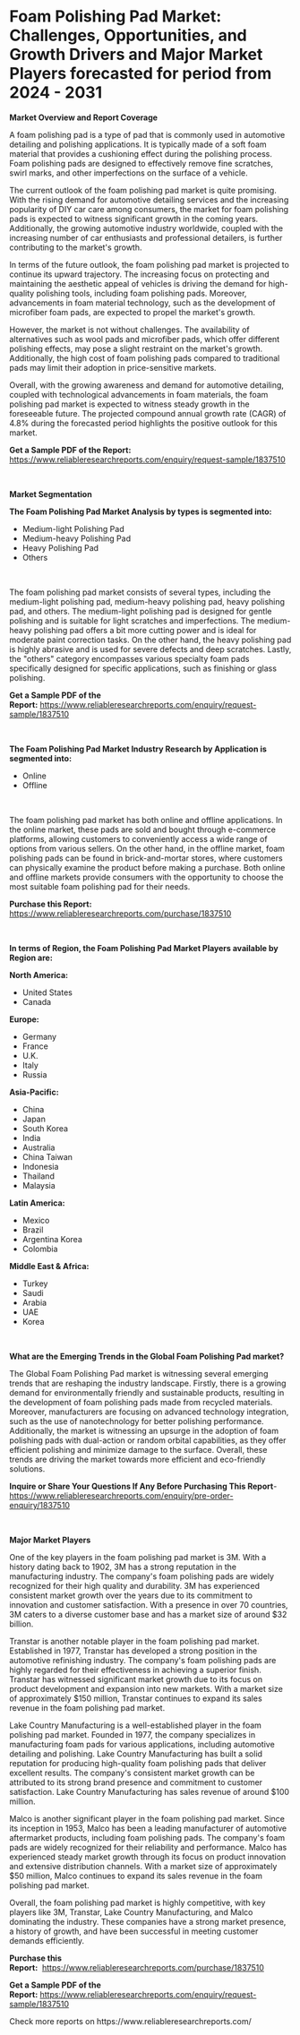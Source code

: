 <p><h1>Foam Polishing Pad Market: Challenges, Opportunities, and Growth Drivers and Major Market Players forecasted for period from 2024 - 2031</h1></p><p><strong>Market Overview and Report Coverage</strong></p>
<p><p>A foam polishing pad is a type of pad that is commonly used in automotive detailing and polishing applications. It is typically made of a soft foam material that provides a cushioning effect during the polishing process. Foam polishing pads are designed to effectively remove fine scratches, swirl marks, and other imperfections on the surface of a vehicle.</p><p>The current outlook of the foam polishing pad market is quite promising. With the rising demand for automotive detailing services and the increasing popularity of DIY car care among consumers, the market for foam polishing pads is expected to witness significant growth in the coming years. Additionally, the growing automotive industry worldwide, coupled with the increasing number of car enthusiasts and professional detailers, is further contributing to the market's growth.</p><p>In terms of the future outlook, the foam polishing pad market is projected to continue its upward trajectory. The increasing focus on protecting and maintaining the aesthetic appeal of vehicles is driving the demand for high-quality polishing tools, including foam polishing pads. Moreover, advancements in foam material technology, such as the development of microfiber foam pads, are expected to propel the market's growth.</p><p>However, the market is not without challenges. The availability of alternatives such as wool pads and microfiber pads, which offer different polishing effects, may pose a slight restraint on the market's growth. Additionally, the high cost of foam polishing pads compared to traditional pads may limit their adoption in price-sensitive markets.</p><p>Overall, with the growing awareness and demand for automotive detailing, coupled with technological advancements in foam materials, the foam polishing pad market is expected to witness steady growth in the foreseeable future. The projected compound annual growth rate (CAGR) of 4.8% during the forecasted period highlights the positive outlook for this market.</p></p>
<p><strong>Get a Sample PDF of the Report:</strong> <a href="https://www.reliableresearchreports.com/enquiry/request-sample/1837510">https://www.reliableresearchreports.com/enquiry/request-sample/1837510</a></p>
<p>&nbsp;</p>
<p><strong>Market Segmentation</strong></p>
<p><strong>The Foam Polishing Pad Market Analysis by types is segmented into:</strong></p>
<p><ul><li>Medium-light Polishing Pad</li><li>Medium-heavy Polishing Pad</li><li>Heavy Polishing Pad</li><li>Others</li></ul></p>
<p>&nbsp;</p>
<p><p>The foam polishing pad market consists of several types, including the medium-light polishing pad, medium-heavy polishing pad, heavy polishing pad, and others. The medium-light polishing pad is designed for gentle polishing and is suitable for light scratches and imperfections. The medium-heavy polishing pad offers a bit more cutting power and is ideal for moderate paint correction tasks. On the other hand, the heavy polishing pad is highly abrasive and is used for severe defects and deep scratches. Lastly, the "others" category encompasses various specialty foam pads specifically designed for specific applications, such as finishing or glass polishing.</p></p>
<p><strong>Get a Sample PDF of the Report:</strong>&nbsp;<a href="https://www.reliableresearchreports.com/enquiry/request-sample/1837510">https://www.reliableresearchreports.com/enquiry/request-sample/1837510</a></p>
<p>&nbsp;</p>
<p><strong>The Foam Polishing Pad Market Industry Research by Application is segmented into:</strong></p>
<p><ul><li>Online</li><li>Offline</li></ul></p>
<p>&nbsp;</p>
<p><p>The foam polishing pad market has both online and offline applications. In the online market, these pads are sold and bought through e-commerce platforms, allowing customers to conveniently access a wide range of options from various sellers. On the other hand, in the offline market, foam polishing pads can be found in brick-and-mortar stores, where customers can physically examine the product before making a purchase. Both online and offline markets provide consumers with the opportunity to choose the most suitable foam polishing pad for their needs.</p></p>
<p><strong>Purchase this Report:</strong>&nbsp; <a href="https://www.reliableresearchreports.com/purchase/1837510">https://www.reliableresearchreports.com/purchase/1837510</a></p>
<p>&nbsp;</p>
<p><strong>In terms of Region, the Foam Polishing Pad Market Players available by Region are:</strong></p>
<p>
    <p> <strong> North America: </strong>
        <ul>
            <li>United States</li>
            <li>Canada</li>
        </ul>
        </p> 
    <p> <strong> Europe: </strong>
        <ul>
            <li>Germany</li>
            <li>France</li>
            <li>U.K.</li>
            <li>Italy</li>
            <li>Russia</li>
        </ul>
        </p> 
    <p> <strong> Asia-Pacific: </strong>
        <ul>
            <li>China</li>
            <li>Japan</li>
            <li>South Korea</li>
            <li>India</li>
            <li>Australia</li>
            <li>China Taiwan</li>
            <li>Indonesia</li>
            <li>Thailand</li>
            <li>Malaysia</li>
        </ul>
        </p> 
    <p> <strong> Latin America: </strong>
        <ul>
            <li>Mexico</li>
            <li>Brazil</li>
            <li>Argentina Korea</li>
            <li>Colombia</li>
        </ul>
        </p> 
    <p> <strong> Middle East & Africa: </strong>
        <ul>
            <li>Turkey</li>
            <li>Saudi</li>
            <li>Arabia</li>
            <li>UAE</li>
            <li>Korea</li>
        </ul>
    </p>
    </p>
<p>&nbsp;</p>
<p><strong>What are the Emerging Trends in the Global Foam Polishing Pad market?</strong></p>
<p><p>The Global Foam Polishing Pad market is witnessing several emerging trends that are reshaping the industry landscape. Firstly, there is a growing demand for environmentally friendly and sustainable products, resulting in the development of foam polishing pads made from recycled materials. Moreover, manufacturers are focusing on advanced technology integration, such as the use of nanotechnology for better polishing performance. Additionally, the market is witnessing an upsurge in the adoption of foam polishing pads with dual-action or random orbital capabilities, as they offer efficient polishing and minimize damage to the surface. Overall, these trends are driving the market towards more efficient and eco-friendly solutions.</p></p>
<p><strong>Inquire or Share Your Questions If Any Before Purchasing This Report</strong>- <a href="https://www.reliableresearchreports.com/enquiry/pre-order-enquiry/1837510">https://www.reliableresearchreports.com/enquiry/pre-order-enquiry/1837510</a></p>
<p>&nbsp;</p>
<p><strong>Major Market Players</strong></p>
<p><p>One of the key players in the foam polishing pad market is 3M. With a history dating back to 1902, 3M has a strong reputation in the manufacturing industry. The company's foam polishing pads are widely recognized for their high quality and durability. 3M has experienced consistent market growth over the years due to its commitment to innovation and customer satisfaction. With a presence in over 70 countries, 3M caters to a diverse customer base and has a market size of around $32 billion.</p><p>Transtar is another notable player in the foam polishing pad market. Established in 1977, Transtar has developed a strong position in the automotive refinishing industry. The company's foam polishing pads are highly regarded for their effectiveness in achieving a superior finish. Transtar has witnessed significant market growth due to its focus on product development and expansion into new markets. With a market size of approximately $150 million, Transtar continues to expand its sales revenue in the foam polishing pad market.</p><p>Lake Country Manufacturing is a well-established player in the foam polishing pad market. Founded in 1977, the company specializes in manufacturing foam pads for various applications, including automotive detailing and polishing. Lake Country Manufacturing has built a solid reputation for producing high-quality foam polishing pads that deliver excellent results. The company's consistent market growth can be attributed to its strong brand presence and commitment to customer satisfaction. Lake Country Manufacturing has sales revenue of around $100 million.</p><p>Malco is another significant player in the foam polishing pad market. Since its inception in 1953, Malco has been a leading manufacturer of automotive aftermarket products, including foam polishing pads. The company's foam pads are widely recognized for their reliability and performance. Malco has experienced steady market growth through its focus on product innovation and extensive distribution channels. With a market size of approximately $50 million, Malco continues to expand its sales revenue in the foam polishing pad market.</p><p>Overall, the foam polishing pad market is highly competitive, with key players like 3M, Transtar, Lake Country Manufacturing, and Malco dominating the industry. These companies have a strong market presence, a history of growth, and have been successful in meeting customer demands efficiently.</p></p>
<p><strong>Purchase this Report:</strong>&nbsp;&nbsp;<a href="https://www.reliableresearchreports.com/purchase/1837510">https://www.reliableresearchreports.com/purchase/1837510</a></p>
<p></p>
<p><strong>Get a Sample PDF of the Report:</strong>&nbsp;<a href="https://www.reliableresearchreports.com/enquiry/request-sample/1837510">https://www.reliableresearchreports.com/enquiry/request-sample/1837510</a></p>
<p>Check more reports on https://www.reliableresearchreports.com/</p>